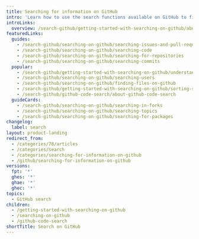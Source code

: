 ```yaml
---
title: Searching for information on GitHub
intro: 'Learn how to use the search functions available on GitHub to find different types of information, like projects, people, and code.'
introLinks:
  overview: /search-github/getting-started-with-searching-on-github/about-searching-on-github
featuredLinks:
  guides:
    - /search-github/searching-on-github/searching-issues-and-pull-requests
    - /search-github/searching-on-github/searching-code
    - /search-github/searching-on-github/searching-for-repositories
    - /search-github/searching-on-github/searching-commits
  popular:
    - /search-github/getting-started-with-searching-on-github/understanding-the-search-syntax
    - /search-github/searching-on-github/searching-users
    - /search-github/searching-on-github/finding-files-on-github
    - /search-github/getting-started-with-searching-on-github/sorting-search-results
    - /search-github/github-code-search/about-github-code-search
  guideCards:
    - /search-github/searching-on-github/searching-in-forks
    - /search-github/searching-on-github/searching-topics
    - /search-github/searching-on-github/searching-for-packages
changelog:
  label: search
layout: product-landing
redirect_from:
  - /categories/78/articles
  - /categories/search
  - /categories/searching-for-information-on-github
  - /github/searching-for-information-on-github
versions:
  fpt: '*'
  ghes: '*'
  ghae: '*'
  ghec: '*'
topics:
  - GitHub search
children:
  - /getting-started-with-searching-on-github
  - /searching-on-github
  - /github-code-search
shortTitle: Search on GitHub
---
```


